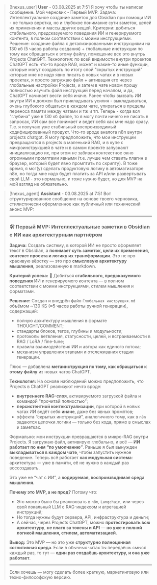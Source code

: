 >[!nexus_user] **User** - 03.08.2025 at 7:51
> Я хочу чтобы ты написал сообщение. Мой черновик - Первый MVP. Задача: Интеллектуальное создание заметок для Obsidian при помощи ИИ - не только верстка, но и глубокое понимание сути заметок, целей их применения и массы других вещей. Критерии: добиться стабильного, предсказуемого поведения ИИ и генерируемого контента, в полном соответствии с моими инструкциями. Решение: создание файла с детализированными инструкциями на 130 кб (5 часов работы создания) + глобальные инструкции по тому как обращаться к этому файлу, помещение все это внутрь Projects ChatGPT. Технология: по всей видимости внутри проектов ChatGPT есть что-то вроде RAG, может и какие-то иные функции, которые могут создавать по итогу слой "скрытых инструкций" которые мне не надо явно писать в новых чатах и в новых проектах, я просто загружаю файл + активация его через глобальные настройки Projects, и затем в чате новом прощу полностью изучить файл инструкций перед началом, и да, ChatGPT начинает вести себя иначе. Ранее чтобы вызвать ИИ внутри ИИ я должен был прикладывать усилия - выкладываться, очень глубокого общаться в каждом чате, упираться в пределы переноса памяти между чатами и тж и тп. Теперь - когда вся "глубина" уже в 130 кб файле, то я могу почти ничего не писать в запросах, ИИ сам все понимает и ведет себя как мне надо сразу. Т.е. я получаю уже стабильный воспроизводимый кодифицированный продукт. Что-то вроде аналога n8n внутри projects chatgpt. Я могу предположить, что мои инструкции превращаются в projects в маленький RAG, и в купе с микроинструкцией в чате и в самом проекте запускают инициализацию их, при этом не забивая контекстное окно огромными промптами явными (т.е. лучше чем ставить плагин в браузер, который будет явно промптить по скрипту). В тоже время, я мог(у) сделать продуктовую логику в автоматизаторе n8n, но тогда мне надо будет платить за API и/или развертывать свой LLM - это нормально, и тоже нужно будет, но для MVP на мой взгляд не обязательно.
<!-- UID: 95d75818-751e-426c-a403-e9fa60538edf -->




>[!nexus_agent] **Assistant** - 03.08.2025 at 7:51
> Вот структурированное сообщение на основе твоего черновика, стилистически оформленное как публичный или технический анонс MVP:
> 
> ---
> 
> ### 🛠 Первый MVP: Интеллектуальные заметки в Obsidian с ИИ как архитектурным партнёром
> 
> **Задача:** 
> Создать систему, в которой ИИ не просто оформляет текст в Obsidian, а **понимает суть заметок, цели их применения, контекст проекта и логику их трансформации**. Это не про красивую вёрстку — это про **смысловую архитектуру мышления**, реализованную в markdown.
> 
> **Критерий успеха:** 
> 📌 Добиться **стабильного, предсказуемого поведения** ИИ и генерируемого контента — 
> в полном соответствии с моими инструкциями, стилем мышления и форматами.
> 
> **Решение:** 
> Создан и внедрён файл `Глобальная инструкция.md` объёмом ~130 КБ (≈5 часов работы ручной генерации), содержащий:
> - полную архитектуру мышления в формате THOUGHT/COMMENT;
> - стандарты блоков, тегов, глубины и модульности;
> - протоколы ветвления, статусности, целей, и встраиваемости в RAG / LoRA / fine-tune;
> - правила взаимодействия ИИ и автора как единого потока;
> - механизм управления этапами и отслеживания стадии генерации.
> 
> Плюс — добавлена **метаинструкция по тому, как обращаться к этому файлу** из новых чатов ChatGPT.
> 
> **Технология:** 
> На основе наблюдений можно предположить, что Projects в ChatGPT реализуют нечто вроде:
> - **внутреннего RAG-слоя**, активируемого загрузкой файла и командой "прочитай полностью";
> - **персистентной контекстуализации**, при которой в новых чатах ИИ ведёт себя **иначе**, даже без явных промптов;
> - эффекта “скрытых инструкций”, аналогичного тому, как в `n8n` задаются цепочки логики — только без кода, прямо в смыслах и заметках.
> 
> Формально: мои инструкции превращаются в микро-RAG внутри Projects. Я загружаю файл, активирую глобально, и всё — **ИИ работает по ним “по умолчанию”**. Раньше я был вынужден **выкладываться в каждом чате**, чтобы запустить нужное поведение. Теперь всё работает **как модульная система**: архитектура — уже в памяти, её не нужно в каждый раз воссоздавать.
> 
> Это уже не “чат с ИИ”, а **кодируемая, воспроизводимая среда мышления**.
> 
> **Почему это MVP, а не прод?** 
> Потому что:
> - Это можно было бы реализовать в `n8n`, `Langchain`, или через свой локальный LLM с RAG-индексом и агрегацией инструкций;
> - Но тогда нужны будут сервера, API, инфраструктура и деньги;
> - А сейчас, через Projects ChatGPT, можно **протестировать всю архитектуру**, **не платя за токены и API** — **но уже с полной логикой мышления, стилем, автоматизацией**.
> 
> **Вывод:** 
> Это MVP — но это уже **структурно полноценная когнитивная среда**. 
> Если в обычных чатах ты передаёшь смысл каждый раз, 
> то тут — **один раз создаёшь архитектуру, и она уже работает**.
> 
> ---
> 
> Если хочешь — могу сделать более краткую, маркетинговую или техно-философскую версию.
<!-- UID: 6acf7fbe-67ea-4b54-b228-a3b1082f6e74 -->
